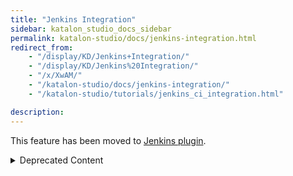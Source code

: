 ```yaml
---
title: "Jenkins Integration"
sidebar: katalon_studio_docs_sidebar
permalink: katalon-studio/docs/jenkins-integration.html
redirect_from:
    - "/display/KD/Jenkins+Integration/"
    - "/display/KD/Jenkins%20Integration/"
    - "/x/XwAM/"
    - "/katalon-studio/docs/jenkins-integration/"
    - "/katalon-studio/tutorials/jenkins_ci_integration.html"

description:
---
```


This feature has been moved to [Jenkins plugin](https://plugins.jenkins.io/katalon).

<details><summary>Deprecated Content</summary>

Prerequisites
-------------

1.  Katalon Studio command to be used for console mode execution. Refer to section [Console Mode Execution](/display/KD/Console+Mode+Execution) for how to build up a Katalon command. Here is the basic command template:

    ```groovy
    katalon -runMode=console -projectPath="<YOUR PROJECT>" -reportFolder="Reports" -reportFileName="report" -retry=0 -testSuitePath=<YOUR TEST SUITE PATH> -browserType="Chrome"
    ```


> Your command should NOT include -noExit and -consoleLog parameters so that CI logs can be displayed directly from the job view

2. CI tool is installed and setup properly. In this example, we will use [Jenkins](https://jenkins.io/), which is a popular CI and easy to integrate with.

3. The command will invoke Katalon Studio for execution so a Katalon build is needed for each execution machine.

Configuration Steps
-------------------

1.  Create a New item in Jenkins
    ![](https://github.com/katalon-studio/docs-images/raw/master/katalon-studio/docs/jenkins-integration/Screen-Shot-2017-07-10-at-14.07.17.png)

2. Enter job name (e.g "Katalon Studio Tests"), and then choose "Freestyle Project"![](https://github.com/katalon-studio/docs-images/raw/master/katalon-studio/docs/jenkins-integration/Screen-Shot-2017-07-10-at-14.08.54.png)

3. Add execution step

**Linux and mac OS**

Add "Execute Shell" step

![](https://github.com/katalon-studio/docs-images/raw/master/katalon-studio/docs/jenkins-integration/Screen-Shot-2017-07-10-at-14.11.26.png)

Paste in generated Katalon Studio command

```bash
./Katalon\ Studio.app/Contents/MacOS/katalon --args -runMode=console -projectPath="/Users/admin/Katalon Studio/Samples/Sample Project.prj" -reportFolder="Reports" -reportFileName="report" -retry=0 -testSuitePath="Test Suites/TS_RegressionTest" -browserType="Chrome"
```

![](https://github.com/katalon-studio/docs-images/raw/master/katalon-studio/docs/jenkins-integration/Screen-Shot-2017-07-10-at-16.28.34.png)

**Windows**

Add "Execute Windows batch command"

![](https://github.com/katalon-studio/docs-images/raw/master/katalon-studio/docs/jenkins-integration/Screen-Shot-2017-07-11-at-13.48.38.png)


Paste in generated Katalon Studio command.

```bash
katalon -runMode=console -projectPath="C:\Project\Sample Project.prj" -reportFolder="Reports" -reportFileName="report" -retry=0 -testSuitePath="Test Suites/TS_RegressionTest" -browserType="Chrome"
```

4. Check on 'Delete workspace before build starts' in current job configuration to prevent corrupted project folder after long run.

![](https://github.com/katalon-studio/docs-images/raw/master/katalon-studio/docs/jenkins-integration/build-environment.png)

Exit Codes
----------

When you execute Katalon Studio command from CI , exit code will be generated as the output of your execution. You can use this exit code to know whether your execution is successful, passed or failed.
![](https://github.com/katalon-studio/docs-images/raw/master/katalon-studio/docs/jenkins-integration/image2016-9-8-103A433A50.png)

Below is the list of exit codes after console mode execution:

*   0: the execution passed with no failed or error test case.
*   1: the execution has failed test cases.
*   2: the execution has error test cases.
*   3: the execution has failed test cases and error test cases.
*   4: the execution cannot start because of invalid arguments.

Publish JUnit reports
---------------------

> Since Katalon Studio 6.1.5, please install [Basic Report](https://store.katalon.com/product/59/Basic-Report) plugin to use this feature.

From Katalon Studio 4.7, JUnit report is generated when you execute a test suite. In order for Jenkins to store , analyze and show results, please add '[Publish JUnit test result report](https://wiki.jenkins.io/display/JENKINS/JUnit+Plugin)' item.

![](https://github.com/katalon-studio/docs-images/raw/master/katalon-studio/docs/jenkins-integration/Screen-Shot-2017-07-11-at-11.53.43.png)

Set the 'Test Report XMLs' value to your Reports folder to fetch all generated JUnit reports.

![](https://github.com/katalon-studio/docs-images/raw/master/katalon-studio/docs/jenkins-integration/Screen-Shot-2017-07-11-at-11.52.37.png)

After executions from Jenkins job, click on '[Test Results Analyzer](https://wiki.jenkins.io/display/JENKINS/Test+Results+Analyzer+Plugin)' item

![](https://github.com/katalon-studio/docs-images/raw/master/katalon-studio/docs/jenkins-integration/Screen-Shot-2017-07-11-at-11.57.27.png)

All test executions from the folder you've specified will be summarized and displayed in visualize way.

![](https://github.com/katalon-studio/docs-images/raw/master/katalon-studio/docs/jenkins-integration/Screen-Shot-2017-07-11-at-11.48.34.png)

</details>